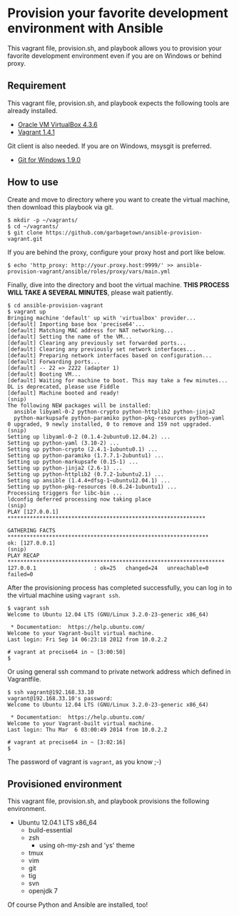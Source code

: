 # Provision your favorite development environment with Ansible

This vagrant file, provision.sh, and playbook allows you to provision your favorite development environment even if you are on Windows or behind proxy.


## Requirement

This vagrant file, provision.sh, and playbook expects the following tools are already installed.

- [Oracle VM VirtualBox 4.3.6](https://www.virtualbox.org/)
- [Vagrant 1.4.1](http://www.vagrantup.com/)

Git client is also needed. If you are on Windows, msysgit is preferred.

- [Git for Windows 1.9.0](http://msysgit.github.io/)


## How to use

Create and move to directory where you want to create the virtual machine, then download this playbook via git.

```
$ mkdir -p ~/vagrants/
$ cd ~/vagrants/
$ git clone https://github.com/garbagetown/ansible-provision-vagrant.git
```

If you are behind the proxy, configure your proxy host and port like below.

```
$ echo 'http_proxy: http://your.proxy.host:9999/' >> ansible-provision-vagrant/ansible/roles/proxy/vars/main.yml
```

Finally, dive into the directory and boot the virtual machine. **THIS PROCESS WILL TAKE A SEVERAL MINUTES**, please wait patiently.

```
$ cd ansible-provision-vagrant
$ vagrant up
Bringing machine 'default' up with 'virtualbox' provider...
[default] Importing base box 'precise64'...
[default] Matching MAC address for NAT networking...
[default] Setting the name of the VM...
[default] Clearing any previously set forwarded ports...
[default] Clearing any previously set network interfaces...
[default] Preparing network interfaces based on configuration...
[default] Forwarding ports...
[default] -- 22 => 2222 (adapter 1)
[default] Booting VM...
[default] Waiting for machine to boot. This may take a few minutes...
DL is deprecated, please use Fiddle
[default] Machine booted and ready!
(snip)
The following NEW packages will be installed:
  ansible libyaml-0-2 python-crypto python-httplib2 python-jinja2
  python-markupsafe python-paramiko python-pkg-resources python-yaml
0 upgraded, 9 newly installed, 0 to remove and 159 not upgraded.
(snip)
Setting up libyaml-0-2 (0.1.4-2ubuntu0.12.04.2) ...
Setting up python-yaml (3.10-2) ...
Setting up python-crypto (2.4.1-1ubuntu0.1) ...
Setting up python-paramiko (1.7.7.1-2ubuntu1) ...
Setting up python-markupsafe (0.15-1) ...
Setting up python-jinja2 (2.6-1) ...
Setting up python-httplib2 (0.7.2-1ubuntu2.1) ...
Setting up ansible (1.4.4+dfsg-1~ubuntu12.04.1) ...
Setting up python-pkg-resources (0.6.24-1ubuntu1) ...
Processing triggers for libc-bin ...
ldconfig deferred processing now taking place
(snip)
PLAY [127.0.0.1] **************************************************************

GATHERING FACTS ***************************************************************
ok: [127.0.0.1]
(snip)
PLAY RECAP ********************************************************************
127.0.0.1                  : ok=25   changed=24   unreachable=0    failed=0
```

After the provisioning process has completed successfully, you can log in to the virtual machine using `vagrant ssh`.

```
$ vagrant ssh
Welcome to Ubuntu 12.04 LTS (GNU/Linux 3.2.0-23-generic x86_64)

 * Documentation:  https://help.ubuntu.com/
Welcome to your Vagrant-built virtual machine.
Last login: Fri Sep 14 06:23:18 2012 from 10.0.2.2

# vagrant at precise64 in ~ [3:00:50]
$
```

Or using general ssh command to private network address which defined in Vagrantfile.

```
$ ssh vagrant@192.168.33.10
vagrant@192.168.33.10's password:
Welcome to Ubuntu 12.04 LTS (GNU/Linux 3.2.0-23-generic x86_64)

 * Documentation:  https://help.ubuntu.com/
Welcome to your Vagrant-built virtual machine.
Last login: Thu Mar  6 03:00:49 2014 from 10.0.2.2

# vagrant at precise64 in ~ [3:02:16]
$
```

The password of vagrant is `vagrant`, as you know ;-)


## Provisioned environment

This vagrant file, provision.sh, and playbook provisions the following environment.

- Ubuntu 12.04.1 LTS x86_64
  - build-essential
  - zsh
    - using oh-my-zsh and 'ys' theme
  - tmux
  - vim
  - git
  - tig
  - svn
  - openjdk 7

Of course Python and Ansible are installed, too!
